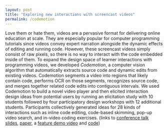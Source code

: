 ```yaml
---
layout: post
title: "Exploring new interactions with screencast videos"
permalink: /codemotion
---
```


<!-- explain screencast videos -->
Love them or hate them, videos are a pervasive format for delivering online education at scale. They are especially popular for computer programming tutorials since videos convey expert narration alongside the dynamic effects of editing and running code. However, these screencast videos simply consist of raw pixels, so there is no way to interact with the code embedded inside of them. To expand the design space of learner interactions with programming videos, we developed *Codemotion*, a computer vision algorithm that automatically extracts source code and dynamic edits from existing videos. Codemotion segments a video into regions that likely contain code, performs OCR on those segments, recognizes source code, and merges together related code edits into contiguous intervals. We used Codemotion to build a novel video player and then elicited interaction design ideas from potential users by running an elicitation study with 10 students followed by four participatory design workshops with 12 additional students. Participants collectively generated ideas for 28 kinds of interactions such as inline code editing, code-based skimming, pop-up video search, and in-video coding exercises. (links to [conference talk slides](https://www.icloud.com/keynote/0CrqCVgrx10z1Dov72B_bmG-g#Codemotion-LAS18-Kandarp), [paper](http://pgbovine.net/publications/Codemotion-programming-tutorial-video-interfaces_LAS-2018.pdf), a [feature demo video](https://youtu.be/vJrJkDLh7AE) and [code](https://github.com/kandarpksk/codemotion-las2018))
